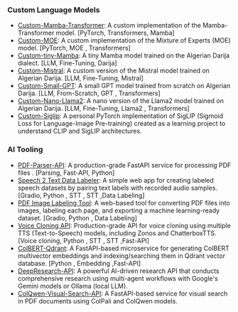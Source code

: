 ### Custom Language Models
- [Custom-Mamba-Transformer](https://github.com/Kirouane-Ayoub/MambaTransformer): A custom implementation of the Mamba-Transformer model. [PyTorch, Transformers, Mamba]
- [Custom-MOE](https://github.com/Kirouane-Ayoub/Custom-MOE): A custom implementation of the Mixture of Experts (MOE) model. [PyTorch, MOE , Transformers]
- [Custom-tiny-Mamba](https://github.com/Kirouane-Ayoub/Mamba4Darija): A tiny Mamba model trained on the Algerian Darija dialect. [LLM, Fine-Tuning, Darija]
- [Custom-Mistral](https://github.com/Kirouane-Ayoub/Mistral-Darija): A custom version of the Mistral model trained on Algerian Darija. [LLM, Fine-Tuning, Mistral]
- [Custom-Small-GPT](https://github.com/Kirouane-Ayoub/Darija-GPT): A small GPT model trained from scratch on Algerian Darija. [LLM, From-Scratch, GPT , Transformers]
- [Custom-Nano-Llama2](https://github.com/Kirouane-Ayoub/Llama2-Speaks-Darija): A nano version of the Llama2 model trained on Algerian Darija. [LLM, Fine-Tuning, Llama2 , Transformers]
- [Custom-Siglip](https://github.com/Kirouane-Ayoub/Custom-siglip): A personal PyTorch implementation of SigLIP (Sigmoid Loss for Language-Image Pre-training) created as a learning project to understand CLIP and SigLIP architectures.

### AI Tooling
- [PDF-Parser-API](https://github.com/Kirouane-Ayoub/PDF-Parser-API): A production-grade FastAPI service for processing PDF files . [Parsing, Fast-API, Python]
- [Speech 2 Text Data Labeler](https://github.com/Kirouane-Ayoub/STT-Data-Labeler): A simple web app for creating labeled speech datasets by pairing text labels with recorded audio samples. [Gradio, Python , STT , STT ,Data Labeling]
- [PDF Image Labeling Tool](https://github.com/Kirouane-Ayoub/PDF-Image-Labeling): A web-based tool for converting PDF files into images, labeling each page, and exporting a machine learning-ready dataset. [Gradio, Python , Data Labeling]
- [Voice Cloning API](https://github.com/Kirouane-Ayoub/Voice-Clonning-API): Production-grade API for voice cloning using multiple TTS (Text-to-Speech) models, including Zonos and ChatterboxTTS. [Voice cloning, Python , STT , STT ,Fast-API]
- [ColBERT-Qdrant](https://github.com/Kirouane-Ayoub/ColBERT-Qdrant): A FastAPI-based microservice for generating ColBERT multivector embeddings and indexing/searching them in Qdrant vector database. [Python , Embedding ,Fast-API]
- [DeepResearch-API](https://github.com/Kirouane-Ayoub/DeepResearch-API): A powerful AI-driven research API that conducts comprehensive research using multi-agent workflows with Google's Gemini models or Ollama (local LLM).
- [ColQwen-Visual-Search-API](https://github.com/Kirouane-Ayoub/ColQwen-Visual-Search-API): A FastAPI-based service for visual search in PDF documents using ColPali and ColQwen models.